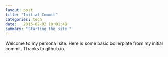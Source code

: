 ```yaml
---
layout: post
title: "Initial Commit"
categories: tech
date:   2015-02-02 10:01:48
summary: "Starting the site."
---
```


Welcome to my personal site. Here is some basic boilerplate from my initial commit. Thanks to github.io.
